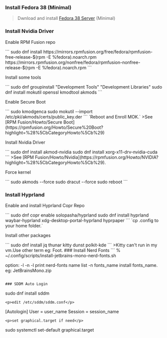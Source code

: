### Install Fedora 38 (Minimal) 
>Dwnload and install [Fedora 38 Server](https://fedoraproject.org/server/download) (Minimal)
### Install Nvidia Driver
<p>Enable RPM Fusion repo</p>
```
sudo dnf install https://mirrors.rpmfusion.org/free/fedora/rpmfusion-free-release-$(rpm -E %fedora).noarch.rpm https://mirrors.rpmfusion.org/nonfree/fedora/rpmfusion-nonfree-release-$(rpm -E %fedora).noarch.rpm
```
<p>Install some tools</p>
```
sudo dnf groupinstall "Development Tools" "Development Libraries"
sudo dnf install mokutil openssl kmodtool akmods
```
<p>Enable Secure Boot</p>
```
sudo kmodgenca
sudo mokutil --import /etc/pki/akmods/certs/public_key.der
```
`Reboot and Enroll MOK.`
>See [RPM Fusion/Howto/Secure Boot](https://rpmfusion.org/Howto/Secure%20Boot?highlight=%28%5CbCategoryHowto%5Cb%29)

<p>Install Nvidia Driver</p>
```
sudo dnf install akmod-nvidia
sudo dnf install xorg-x11-drv-nvidia-cuda
```
>See [RPM Fusion/Howto/Nvidia](https://rpmfusion.org/Howto/NVIDIA?highlight=%28%5CbCategoryHowto%5Cb%29).

<p>Force kernel</p>
```
sudo akmods --force
sudo dracut --force
sudo reboot
```

### Install Hyprland
<p>Enable and install Hyprland Copr Repo</p>
```
sudo dnf copr enable solopasha/hyprland
sudo dnf install hyprland waybar-hyprland xdg-desktop-portal-hyprland hyprpaper
```
`cp .config to your home folder.`

<p>Install other packages</p>
```
sudo dnf install jq thunar kitty dunst polkit-kde
```
>Kitty can't run in my vm.Use other term eg: Foot.
### Install Nerd Fonts
```
% ~/.config/scripts/install-jetbrains-mono-nerd-fonts.sh

option: -l -n
  -l              print nerd-fonts name list
  -n fonts_name   install fonts_name. eg: JetBrainsMono.zip
```

### SDDM Auto Login
```
sudo dnf install sddm
```
<p>edit /etc/sddm/sddm.conf</p>
```
[Autologin]
User = user_name
Session = session_name
```
<p>set graphical.target if need</p>
```
sudo systemctl set-default graphical.target
```